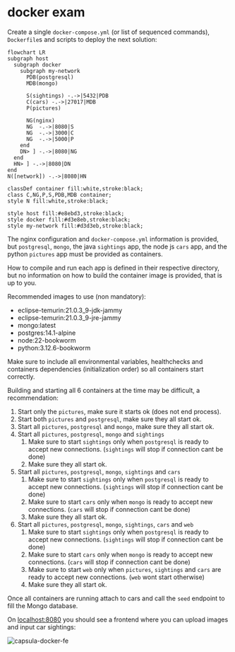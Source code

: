 # docker exam

Create a single `docker-compose.yml` (or list of sequenced commands), `Dockerfile`s and scripts to deploy the next solution:

```mermaid
flowchart LR
subgraph host
  subgraph docker
    subgraph my-network
      PDB(postgresql)
      MDB(mongo)

      S(sightings) -.->|5432|PDB
      C(cars) -.->|27017|MDB
      P(pictures)

      NG(nginx)
      NG  -.->|8080|S
      NG  -.->|3000|C
      NG  -.->|5000|P
    end
    DN> ] -.->|8080|NG
  end
  HN> ] -.->|8080|DN
end
N([network]) -.->|8080|HN

classDef container fill:white,stroke:black;
class C,NG,P,S,PDB,MDB container;
style N fill:white,stroke:black;

style host fill:#e8ebd3,stroke:black;
style docker fill:#d3e8eb,stroke:black;
style my-network fill:#d3d3eb,stroke:black;
```

The nginx configuration and `docker-compose.yml` information is provided, but `postgresql`, `mongo`, the java `sightings` app, the node js `cars` app, and the python `pictures` app must be provided as containers.

How to compile and run each app is defined in their respective directory, but no information on how to build the container image is provided, that is up to you.

Recommended images to use (non mandatory):

- eclipse-temurin:21.0.3_9-jdk-jammy
- eclipse-temurin:21.0.3_9-jre-jammy
- mongo:latest
- postgres:14.1-alpine
- node:22-bookworm
- python:3.12.6-bookworm


Make sure to include all environmental variables, healthchecks and containers dependencies (initialization order) so all containers start correctly.

Building and starting all 6 containers at the time may be difficult, a recommendation:

1. Start only the `pictures`, make sure it starts ok (does not end process).
2. Start both `pictures` and `postgresql`, make sure they all start ok.
3. Start all `pictures`, `postgresql` and `mongo`, make sure they all start ok.
4. Start all `pictures`, `postgresql`, `mongo` and `sightings`
   1. Make sure to start `sightings` only when `postgresql` is ready to accept new connections. (`sightings` will stop if connection cant be done)
   2. Make sure they all start ok.
5. Start all `pictures`, `postgresql`, `mongo`, `sightings` and `cars`
   1. Make sure to start `sightings` only when `postgresql` is ready to accept new connections. (`sightings` will stop if connection cant be done)
   2. Make sure to start `cars` only when `mongo` is ready to accept new connections. (`cars` will stop if connection cant be done)
   3. Make sure they all start ok.
6. Start all `pictures`, `postgresql`, `mongo`, `sightings`, `cars` and `web`
   1. Make sure to start `sightings` only when `postgresql` is ready to accept new connections. (`sightings` will stop if connection cant be done)
   2. Make sure to start `cars` only when `mongo` is ready to accept new connections. (`cars` will stop if connection cant be done)
   3. Make sure to start `web` only when `pictures`, `sightings` and `cars` are ready to accept new connections. (`web` wont start otherwise)
   4. Make sure they all start ok.

Once all containers are running attach to cars and call the `seed` endpoint to fill the Mongo database.

On [localhost:8080](http://localhost:8008) you should see a frontend where you can upload images and input car sightings:


![capsula-docker-fe](https://github.com/user-attachments/assets/7a06af03-8d7f-4c1b-9e78-afb128f418f3)

